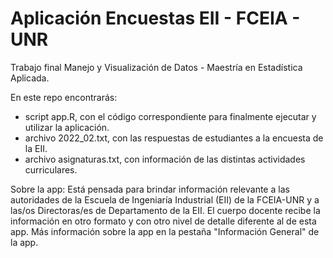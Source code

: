 # Aplicación Encuestas EII - FCEIA - UNR

Trabajo final Manejo y Visualización de Datos - Maestría en Estadística Aplicada.

En este repo encontrarás:
* script app.R, con el código correspondiente para finalmente ejecutar y utilizar la aplicación.
* archivo 2022_02.txt, con las respuestas de estudiantes a la encuesta de la EII.
* archivo asignaturas.txt, con información de las distintas actividades curriculares.

Sobre la app:
Está pensada para brindar información relevante a las autoridades de la Escuela de Ingeniaría Industrial (EII) de la FCEIA-UNR y a las/os Directoras/es de Departamento de la EII. El cuerpo docente recibe la información en otro formato y con otro nivel de detalle diferente al de esta app.
Más información sobre la app en la pestaña "Información General" de la app.
